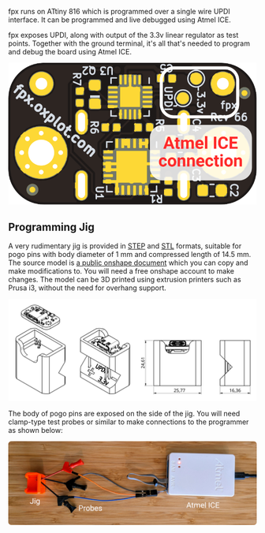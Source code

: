 fpx runs on ATtiny 816 which is programmed over a single wire UPDI
interface. It can be programmed and live debugged using Atmel ICE.

fpx exposes UPDI, along with output of the 3.3v linear regulator as test
points. Together with the ground terminal, it's all that's needed to
program and debug the board using Atmel ICE.

![fpx board bottom](./fpx_back_updi.svg)

## Programming Jig

A very rudimentary jig is provided in [STEP](./fpx_rev66_prog_jig.step)
and [STL](./fpx_rev66_prog_jig.stl) formats, suitable for pogo pins with
body diameter of 1 mm and compressed length of 14.5 mm. The source model
is [a public onshape document](https://cad.onshape.com/documents/f66b699467fac012dcd77158/w/a7b99849e050d5e84077c871/e/efc53d333298cbe839427995) which you can copy and make
modifications to. You will need a free onshape account to make changes.
The model can be 3D printed using extrusion printers such as Prusa i3,
without the need for overhang support.

![technical drawing of the programming jig](./fpx_rev66_prog_jig.svg)

The body of pogo pins are exposed on the side of the jig. You will need
clamp-type test probes or similar to make connections to the programmer
as shown below:

![jig connected to Atmel ICE](hookup.png)
